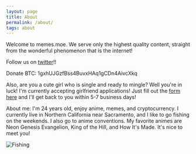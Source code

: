```yaml
---
layout: page
title: About
permalink: /about/
tags: about
---
```


Welcome to memes.moe. We serve only the highest quality content, straight from the wonderful phenomenon that is the internet!

Follow us on [twitter](https://twitter.com/removeanime)!!

Donate BTC: 1gxhUJGzfBss4BuvxHAq1gCDn4AivcXkq

Also, are you a cute girl who is single and ready to mingle? Well you're in luck! I'm currently accepting girlfriend applications! Just fill out the [form here](http://app.memes.moe) and I'll get back to you within 5-7 business days! 

About me:
I'm 24 years old, enjoy anime, memes, and cryptocurrency. I currently live in Northern California near Sacramento, and I like to go fishing on the weekends. I also go to anime conventions. My favorite animes are Neon Genesis Evangelion, King of the Hill, and How It's Made. It's nice to meet you!

![Fishing](http://puu.sh/B0kWd/64ce197223.jpg "Fishing!")
